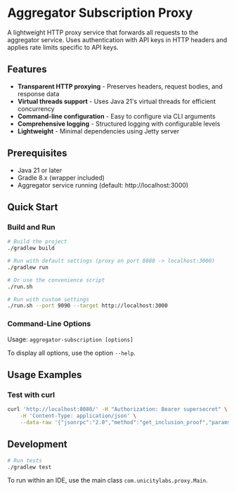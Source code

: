 # Aggregator Subscription Proxy

A lightweight HTTP proxy service that forwards all requests to the aggregator service. Uses authentication with API keys in HTTP headers and applies rate limits specific to API keys.

## Features

- **Transparent HTTP proxying** - Preserves headers, request bodies, and response data
- **Virtual threads support** - Uses Java 21's virtual threads for efficient concurrency
- **Command-line configuration** - Easy to configure via CLI arguments
- **Comprehensive logging** - Structured logging with configurable levels
- **Lightweight** - Minimal dependencies using Jetty server

## Prerequisites

- Java 21 or later
- Gradle 8.x (wrapper included)
- Aggregator service running (default: http://localhost:3000)

## Quick Start

### Build and Run

```bash
# Build the project
./gradlew build

# Run with default settings (proxy on port 8080 -> localhost:3000)
./gradlew run

# Or use the convenience script
./run.sh

# Run with custom settings
./run.sh --port 9090 --target http://localhost:3000
```

### Command-Line Options

Usage: ```aggregator-subscription [options]```

To display all options, use the option ```--help```.

## Usage Examples

### Test with curl

```bash
curl 'http://localhost:8080/' -H "Authorization: Bearer supersecret" \
    -H 'Content-Type: application/json' \
    --data-raw '{"jsonrpc":"2.0","method":"get_inclusion_proof","params":{"requestId":"0000981012b1c865f65d3d5523819cb34fa2c6827e792efd4579b4927144eb243122"},"id":1}'
```

## Development

```bash
# Run tests
./gradlew test

```
To run within an IDE, use the main class ```com.unicitylabs.proxy.Main```.

